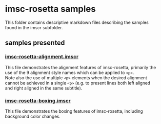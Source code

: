 # imsc-rosetta samples

This folder contains descriptive markdown files describing the samples found in the imscr subfolder.

## samples presented

### [imsc-rosetta-alignment.imscr](./imsc-rosetta-alignment.imscr.md)

This file demonstrates the alignment features of imsc-rosetta, primarily the use of the 9 alignment style names which can be applied to `<p>`.  
Note also the use of multiple `<p>` elements when the desired alignment cannot be achieved in a single `<p>` (e.g. to present lines both left aligned and right aligned in the same subtitle).

### [imsc-rosetta-boxing.imscr](./imsc-rosetta-boxing.imscr.md)

This file demonstrates the boxing features of imsc-rosetta, including background color changes.

